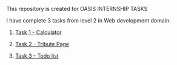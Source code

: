 This repository is created for OASIS INTERNSHIP TASKS

I have complete 3 tasks from level 2 in Web development domain:


1) [Task 1 - Calculator](https://gauravv001.github.io/OIBGRIP/LEVEL2-Task1-Calculator/)

2) [Task 2 - Tribute Page](https://gauravv001.github.io/OIBGRIP/LEVEL2-Task2-Tribute%20page/)

3) [Task 3 - Todo list](https://gauravv001.github.io/OIBGRIP/LEVEL2-Task3-Todo%20list/)
